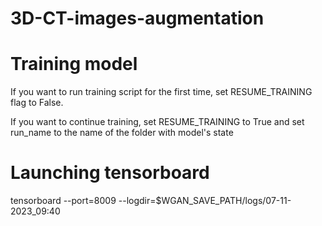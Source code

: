 # 3D-CT-images-augmentation

# Training model
If you want to run training script for the first time, set RESUME_TRAINING flag to False.

If you want to continue training, set RESUME_TRAINING to True and set run_name to the name of the folder with model's state

# Launching tensorboard
tensorboard --port=8009 --logdir=$WGAN_SAVE_PATH/logs/07-11-2023_09:40

